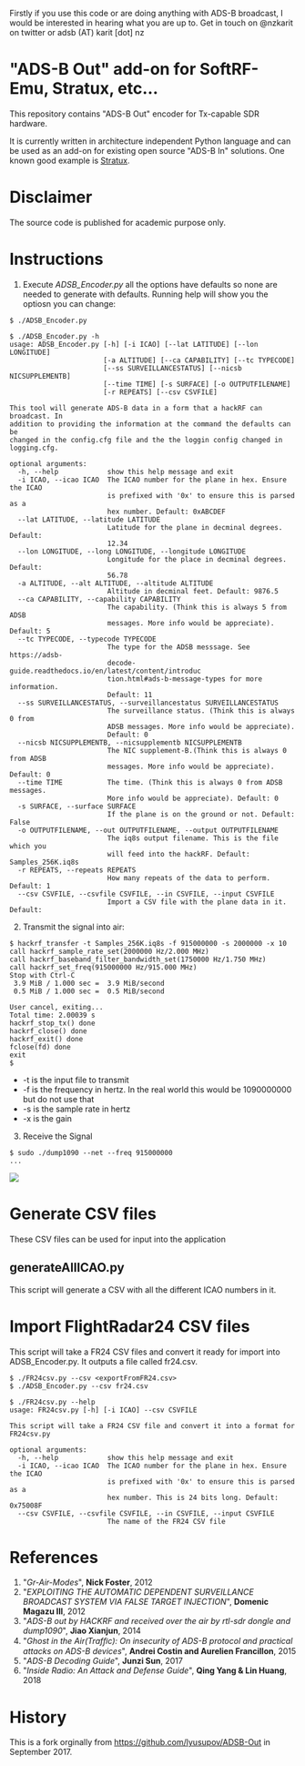 Firstly if you use this code or are doing anything with ADS-B broadcast, I would be interested in hearing what you are up to. Get in touch on @nzkarit on twitter or adsb (AT) karit [dot] nz

# "ADS-B Out" add-on for SoftRF-Emu, Stratux, etc...

This repository contains "ADS-B Out" encoder for Tx-capable SDR hardware.

It is currently written in architecture independent Python language and can be used as an add-on for existing
open source "ADS-B In" solutions. One known good example is [Stratux](https://github.com/cyoung/stratux).

# Disclaimer
The source code is published for academic purpose only.

# Instructions
1. Execute *ADSB_Encoder.py* all the options have defaults so none are needed to generate with defaults. Running help will show you the optiosn you can change:
```
$ ./ADSB_Encoder.py

$ ./ADSB_Encoder.py -h
usage: ADSB_Encoder.py [-h] [-i ICAO] [--lat LATITUDE] [--lon LONGITUDE]
                       [-a ALTITUDE] [--ca CAPABILITY] [--tc TYPECODE]
                       [--ss SURVEILLANCESTATUS] [--nicsb NICSUPPLEMENTB]
                       [--time TIME] [-s SURFACE] [-o OUTPUTFILENAME]
                       [-r REPEATS] [--csv CSVFILE]

This tool will generate ADS-B data in a form that a hackRF can broadcast. In
addition to providing the information at the command the defaults can be
changed in the config.cfg file and the the loggin config changed in
logging.cfg.

optional arguments:
  -h, --help            show this help message and exit
  -i ICAO, --icao ICAO  The ICAO number for the plane in hex. Ensure the ICAO
                        is prefixed with '0x' to ensure this is parsed as a
                        hex number. Default: 0xABCDEF
  --lat LATITUDE, --latitude LATITUDE
                        Latitude for the plane in decminal degrees. Default:
                        12.34
  --lon LONGITUDE, --long LONGITUDE, --longitude LONGITUDE
                        Longitude for the place in decminal degrees. Default:
                        56.78
  -a ALTITUDE, --alt ALTITUDE, --altitude ALTITUDE
                        Altitude in decminal feet. Default: 9876.5
  --ca CAPABILITY, --capability CAPABILITY
                        The capability. (Think this is always 5 from ADSB
                        messages. More info would be appreciate). Default: 5
  --tc TYPECODE, --typecode TYPECODE
                        The type for the ADSB messsage. See https://adsb-
                        decode-guide.readthedocs.io/en/latest/content/introduc
                        tion.html#ads-b-message-types for more information.
                        Default: 11
  --ss SURVEILLANCESTATUS, --surveillancestatus SURVEILLANCESTATUS
                        The surveillance status. (Think this is always 0 from
                        ADSB messages. More info would be appreciate).
                        Default: 0
  --nicsb NICSUPPLEMENTB, --nicsupplementb NICSUPPLEMENTB
                        The NIC supplement-B.(Think this is always 0 from ADSB
                        messages. More info would be appreciate). Default: 0
  --time TIME           The time. (Think this is always 0 from ADSB messages.
                        More info would be appreciate). Default: 0
  -s SURFACE, --surface SURFACE
                        If the plane is on the ground or not. Default: False
  -o OUTPUTFILENAME, --out OUTPUTFILENAME, --output OUTPUTFILENAME
                        The iq8s output filename. This is the file which you
                        will feed into the hackRF. Default: Samples_256K.iq8s
  -r REPEATS, --repeats REPEATS
                        How many repeats of the data to perform. Default: 1
  --csv CSVFILE, --csvfile CSVFILE, --in CSVFILE, --input CSVFILE
                        Import a CSV file with the plane data in it. Default:

```
2. Transmit the signal into air:
```
$ hackrf_transfer -t Samples_256K.iq8s -f 915000000 -s 2000000 -x 10
call hackrf_sample_rate_set(2000000 Hz/2.000 MHz)
call hackrf_baseband_filter_bandwidth_set(1750000 Hz/1.750 MHz)
call hackrf_set_freq(915000000 Hz/915.000 MHz)
Stop with Ctrl-C
 3.9 MiB / 1.000 sec =  3.9 MiB/second
 0.5 MiB / 1.000 sec =  0.5 MiB/second

User cancel, exiting...
Total time: 2.00039 s
hackrf_stop_tx() done
hackrf_close() done
hackrf_exit() done
fclose(fd) done
exit
$
```
 * -t is the input file to transmit
 * -f is the frequency in hertz. In the real world this would be 1090000000 but do not use that
 * -s is the sample rate in hertz
 * -x is the gain
3. Receive the Signal
```
$ sudo ./dump1090 --net --freq 915000000
...
```
![](https://github.com/lyusupov/ADSB-Out/raw/master/documents/images/dump1090.JPG)

# Generate CSV files
These CSV files can be used for input into the application
## generateAllICAO.py
This script will generate a CSV with all the different ICAO numbers in it.

# Import FlightRadar24 CSV files
This script will take a FR24 CSV files and convert it ready for import into ADSB_Encoder.py. It outputs a file called fr24.csv.
```
$ ./FR24csv.py --csv <exportFromFR24.csv>
$ ./ADSB_Encoder.py --csv fr24.csv

$ ./FR24csv.py --help
usage: FR24csv.py [-h] [-i ICAO] --csv CSVFILE

This script will take a FR24 CSV file and convert it into a format for
FR24csv.py

optional arguments:
  -h, --help            show this help message and exit
  -i ICAO, --icao ICAO  The ICAO number for the plane in hex. Ensure the ICAO
                        is prefixed with '0x' to ensure this is parsed as a
                        hex number. This is 24 bits long. Default: 0x75008F
  --csv CSVFILE, --csvfile CSVFILE, --in CSVFILE, --input CSVFILE
                        The name of the FR24 CSV file
```
# References
1. "*Gr-Air-Modes*", **Nick Foster**, 2012
1. "*EXPLOITING THE AUTOMATIC DEPENDENT SURVEILLANCE BROADCAST SYSTEM VIA FALSE TARGET INJECTION*", **Domenic Magazu III**, 2012
1. "*ADS-B out by HACKRF and received over the air by rtl-sdr dongle and dump1090*", **Jiao Xianjun**, 2014
1. "*Ghost in the Air(Trafﬁc): On insecurity of ADS-B protocol and practical attacks on ADS-B devices*", **Andrei Costin and Aurelien Francillon**, 2015
1. "*ADS-B Decoding Guide*", **Junzi Sun**, 2017
1. "*Inside Radio: An Attack and Defense Guide*", **Qing Yang & Lin Huang**, 2018

# History
This is a fork orginally from https://github.com/lyusupov/ADSB-Out in September 2017. 
